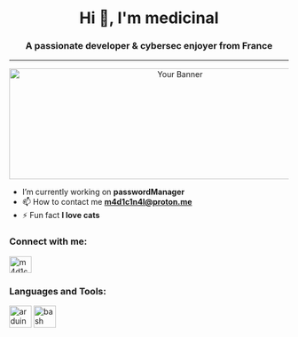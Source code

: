 <h1 align="center">Hi 👋, I'm medicinal</h1>
<h3 align="center">A passionate developer & cybersec enjoyer from France</h3>

<hr> 


<p align="center">
  <img src="file:///C:/Users/dev/OneDrive/Bureau/PP%20X%20BANNER/main-pp/b15bd596014d9d9310e59b07b85da550.gif" alt="Your Banner" width="600" height="200">
</p>

- I’m currently working on **passwordManager**
- 📫 How to contact me **m4d1c1n4l@proton.me**
- ⚡ Fun fact **I love cats**

<h3 align="left">Connect with me:</h3>
<p align="left">
  <a href="https://twitter.com/m4d1c1n4l" target="blank"><img align="center" src="https://raw.githubusercontent.com/rahuldkjain/github-profile-readme-generator/master/src/images/icons/Social/twitter.svg" alt="m4d1c1n4l" height="30" width="40" /></a>
</p>

<h3 align="left">Languages and Tools:</h3>
<p align="left">
  <a href="https://www.arduino.cc/" target="_blank" rel="noreferrer"><img src="https://cdn.worldvectorlogo.com/logos/arduino-1.svg" alt="arduino" width="40" height="40"/></a>
  <a href="https://www.gnu.org/software/bash/" target="_blank" rel="noreferrer"><img src="https://www.vectorlogo.zone/logos/gnu_bash/gnu_bash-icon.svg" alt="bash" width="40" height="40"/></a>
  <a

